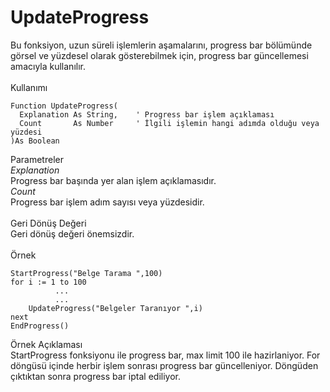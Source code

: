 # UpdateProgress

Bu fonksiyon, uzun süreli işlemlerin aşamalarını, progress bar bölümünde görsel ve yüzdesel olarak gösterebilmek için, progress bar güncellemesi amacıyla kullanılır.\
\
Kullanımı

```
Function UpdateProgress(
  Explanation As String,    ' Progress bar işlem açıklaması
  Count       As Number     ' İlgili işlemin hangi adımda olduğu veya yüzdesi
)As Boolean
```

Parametreler\
_Explanation_\
Progress bar başında yer alan işlem açıklamasıdır.\
_Count_\
Progress bar işlem adım sayısı veya yüzdesidir.\
\
Geri Dönüş Değeri\
Geri dönüş değeri önemsizdir.\
\
Örnek

```
StartProgress("Belge Tarama ",100)
for i := 1 to 100 
          ...
          ...
    UpdateProgress("Belgeler Taranıyor ",i)
next 
EndProgress()
```

Örnek Açıklaması\
StartProgress fonksiyonu ile progress bar, max limit 100 ile hazirlaniyor. For döngüsü içinde herbir işlem sonrası progress bar güncelleniyor. Döngüden çıktıktan sonra progress bar iptal ediliyor.
